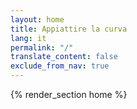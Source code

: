 ```yaml
---
layout: home
title: Appiattire la curva
lang: it
permalink: "/"
translate_content: false
exclude_from_nav: true
---
```



{% render_section home %}
